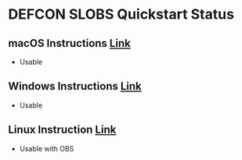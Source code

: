 # DEFCON SLOBS Quickstart Status

## macOS Instructions [Link](macOS.md)
 - Usable
 
## Windows Instructions [Link](windows.md)
 - Usable
 
## Linux Instruction [Link](linux.md)
 - Usable with OBS

